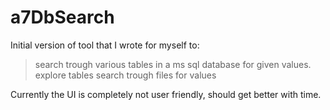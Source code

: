 # a7DbSearch
Initial version of tool that I wrote for myself to:
>search trough various tables in a ms sql database for given values.
>explore tables
>search trough files for values

Currently the UI is completely not user friendly, should get better with time.
